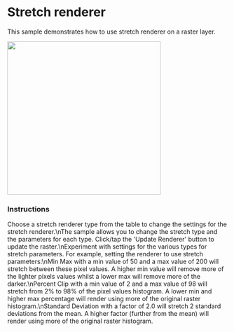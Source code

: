 # Stretch renderer

This sample demonstrates how to use stretch renderer on a raster layer.

<img src="ChangeStretchRederer.jpg" width="350"/>

### Instructions

Choose a stretch renderer type from the table to change the settings for the stretch renderer.\nThe sample allows you to change the stretch type and the parameters for each type. Click/tap the 'Update Renderer' button to update the raster.\nExperiment with settings for the various types for stretch parameters. For example, setting the renderer to use stretch parameters:\nMin Max with a min value of 50 and a max value of 200 will stretch between these pixel values. A higher min value will remove more of the lighter pixels values whilst a lower max will remove more of the darker.\nPercent Clip with a min value of 2 and a max value of 98 will stretch from 2% to 98% of the pixel values histogram. A lower min and higher max percentage will render using more of the original raster histogram.\nStandard Deviation with a factor of 2.0 will stretch 2 standard deviations from the mean. A higher factor (further from the mean) will render using more of the original raster histogram.